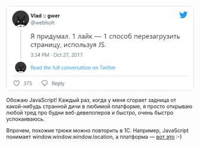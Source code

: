 ﻿[![Твит](snap-tweet-webholt-923830370822389760.png)](https://twitter.com/webholt/status/923830370822389760)

Обожаю JavaScript! Каждый раз, когда у меня сгорает задница от какой-нибудь странной дичи в любимой платформе, я просто открываю любой тред про будни веб-девелоперов и быстро, очень быстро успокаиваюсь.

Впрочем, похожие трюки можно повторить в 1С. Например, JavaScript понимает window.window.window.location, а платформа — [вот это](thisobject-thisobject.png) :-)